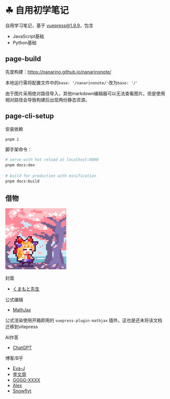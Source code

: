 # ☘ 自用初学笔记

自用学习笔记，基于 vuepress@1.9.9，包含

- JavaScript基础
- Python基础


## page-build

先度构建：<https://nanarino.github.io/nanarinonote/>

本地运行需将配置文件中的`base: '/nanarinonote/'`改为`base: '/'` 

由于图片采用绝对路径导入，其他markdown编辑器可以无法查看图片。但是使用相对路径会导致构建后出现两份静态资源。


## page-cli-setup

安装依赖

```bash
pnpm i
```

脚手架命令：

```bash
# serve with hot reload at localhost:8080
pnpm docs:dev

# build for production with minification
pnpm docs:build
```

## 借物

![伊吹萃香](./docs/.vuepress/public/suika.png)

封面

- [くまもと先生](https://twitter.com/skmmt3?s=20&t=ltroPB3CFkNcqhtvoZvyRw)

公式编辑

- [MathJax](https://github.com/mathjax/MathJax)

公式渲染使用开箱即用的 `vuepress-plugin-mathjax` 插件。这也是还未将该文档迁移到vitepress

AI作答

- [ChatGPT](https://chat.openai.com/chat)

博客/B乎

- [Eva-J](https://www.cnblogs.com/Eva-J/p/7277026.html)
- [李文周](https://www.cnblogs.com/liwenzhou/p/9959979.html)
- [GGGG-XXXX](https://www.cnblogs.com/GGGG-XXXX/p/9564651.html)
- [Alex](https://www.cnblogs.com/alex3714/articles/5760582.html)
- [Snowflyt](https://www.zhihu.com/people/wo-mo-mo-kan-ni-zhuang-bi)
